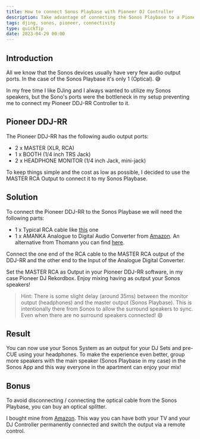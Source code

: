 ```yaml
---
title: How to connect Sonos Playbase with Pioneer DJ Controller
description: Take advantage of connecting the Sonos Playbase to a Pioneer DJ controller to unlock the full potential of both devices.
tags: djing, sonos, pioneer, connectivity
type: quickTip
date: 2023-04-29 00:00
---
```

## Introduction

All we know that the Sonos devices usually have very few audio output ports. In the case of the Sonos Playbase it's only 1 (Optical). 😅 

In my free time I like DJing and I always wanted to utilize my Sonos speakers, but the Sono's ports were the bottleneck in my setup preventing me to connect my Pioneer DDJ-RR Controller to it. 

## Pioneer DDJ-RR
The Pioneer DDJ-RR has the following audio output ports:

- 2 x MASTER (XLR, RCA)
- 1 x BOOTH (1/4 inch TRS Jack)
- 2 x HEADPHONE MONITOR (1/4 inch Jack, mini-jack)

To keep things simple and the cost as low as possible, I decided to use the MASTER RCA Output to connect it to my Sonos Playbase.

## Solution 
To connect the Pioneer DDJ-RR to the Sonos Playbase we will need the following parts:

- 1 x Typical RCA cable like [this](https://www.amazon.de/gp/product/B00FQK327M/ref=ppx_yo_dt_b_asin_title_o06_s00?ie=UTF8&psc=1) one
- 1 x AMANKA Analogue to Digital Audio Converter from [Amazon](https://www.amazon.de/gp/product/B07TXDVVV3/ref=ppx_yo_dt_b_asin_title_o05_s00?ie=UTF8&psc=1). An alternative from Thomann you can find [here](https://www.thomann.de/de/swissonic_converter_ad_24_192.htm).


Connect the one end of the RCA cable to the MASTER RCA output of the DDJ-RR and the other end to the Input of the Analogue Digital Converter.

Set the MASTER RCA as Output in your Pioneer DDJ-RR software, in my case Pioneer DJ Rekordbox.
Enjoy mixing having as output your Sonos speakers!

> Hint: There is some slight delay (around 35ms) between the monitor output (headphones) and the master output (Sonos Playbase). This is intentionally there from Sonos to allow the surround speakers to sync. Even when there are no surround speakers connected! 😄

## Result 

You can now use your Sonos System as an output for your DJ Sets and pre-CUE using your headphones.
To make the experience even better, group more speakers with the main speaker (Sonos Playbase in my case) in the Sonos App and this way everyone in the apartment can enjoy your mix!

## Bonus
To avoid disconnecting / connecting the optical cable from the Sonos Playbase, you can buy an optical splitter. 

I bought mine from [Amazon](https://www.amazon.de/gp/product/B00PXSIFWY/ref=ppx_yo_dt_b_asin_title_o05_s00?ie=UTF8&psc=10).
This way you can have both your TV and your DJ Controller permanently connected and switch the output via a remote control. 

